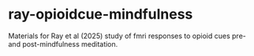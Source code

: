 # ray-opioidcue-mindfulness
Materials for Ray et al (2025) study of fmri responses to opioid cues pre- and post-mindfulness meditation.
